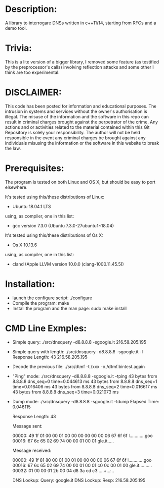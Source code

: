 Description:
============

A library to interrogare DNSs written in c++11/14, starting from RFCs and a demo tool.

Trivia:
=======

This is a lite version of a bigger library, I removed some feature (as testified by the preprocessor's calls) involving reflection attacks and some other I think are too experimental.

DISCLAIMER:
===========

This code has been posted for information and educational purposes. The intrusion in systems and services without the owner's authorisation is illegal. The misuse of the information and the software in this repo can result in criminal charges brought against the perpetrator of the crime. Any actions and or activities related to the material contained within this Git Repository is solely your responsibility. The author will not be held responsible in the event any criminal charges be brought against any individuals misusing the information or the software in this website to break the law.

Prerequisites:
==============

The program is tested on both Linux and OS X, but should be easy to port elsewhere.

It's tested using this/these distributions of Linux:

- Ubuntu 18.04.1 LTS

using, as compiler, one in this list:

- gcc version 7.3.0 (Ubuntu 7.3.0-27ubuntu1~18.04) 


It's tested using this/these distributions of Os X:

- Os X 10.13.6

using, as compiler, one in this list:

- cland (Apple LLVM version 10.0.0 (clang-1000.11.45.5))

Installation:
=============

- launch the configure script:
  ./configure
- Compile the program:
  make
- Install the program and the man page:
  sudo make install

CMD Line Exmples:
=================

- Simple query:
   ./src/dnsquery -d8.8.8.8 -sgoogle.it
   216.58.205.195
- Simple query with length:
  ./src/dnsquery -d8.8.8.8 -sgoogle.it -l
  Response Length: 43
  216.58.205.195
- Decode the previous file:
  ./src/dtmf -t./xxx  -o./dtmf.bintest.again
- "Ping" mode:
  ./src/dnsquery -d8.8.8.8 -sgoogle.it -tping
  43 bytes from 8.8.8.8 dns_seq=0 time=0.044613 ms
  43 bytes from 8.8.8.8 dns_seq=1 time=0.016406 ms
  43 bytes from 8.8.8.8 dns_seq=2 time=0.016617 ms
  43 bytes from 8.8.8.8 dns_seq=3 time=0.021073 ms
- Dump mode:
  ./src/dnsquery -d8.8.8.8 -sgoogle.it -tdump
   Elapsed Time: 0.046115
   
   Response Length: 43
   
   Message sent:
   
   00000:  49 1f 01 00 00 01 00 00 00 00 00 00 06 67 6f 6f  I............goo
   00016:  67 6c 65 02 69 74 00 00 01 00 01                 gle.it.....
   
   
   Message received:
   
   00000:  49 1f 81 80 00 01 00 01 00 00 00 00 06 67 6f 6f  I............goo
   00016:  67 6c 65 02 69 74 00 00 01 00 01 c0 0c 00 01 00  gle.it..........
   00032:  01 00 00 01 2b 00 04 d8 3a cd c3                 ....+...:..
   
   
   
   DNS Lookup: Query: google.it
   DNS Lookup: Resp: 216.58.205.195
